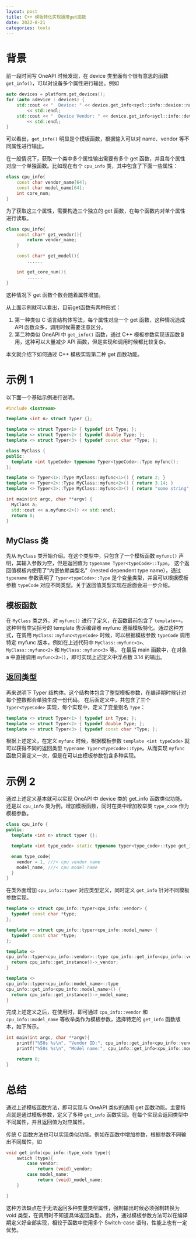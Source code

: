 ```yaml
---
layout: post
title: C++ 模板特化实现通用get函数
date: 2022-8-21
categories: tools
---
```


# 背景

前一段时间写 OneAPI 时候发现，在 device 类里面有个很有意思的函数 `get_info()`，可以对设备多个属性进行输出。例如
```c++
auto devices = platform.get_devices();
for (auto &device : devices) {
    std::cout << "  Device: " << device.get_info<sycl::info::device::name>()
        << std::endl;
    std::cout << "  Device Vendor: " << device.get_info<sycl::info::device::vendor>()
        << std::endl;
}
```
可以看出，`get_info()` 明显是个模板函数，根据输入可以对 name、vendor 等不同属性进行输出。

在一般情况下，获取一个类中多个属性输出需要有多个 get 函数，并且每个属性对应一个单独函数。比如现在有个 `cpu_info` 类，其中包含了下面一些属性：
```c++
class cpu_info{
    const char vendor_name[64];
    const char model_name[64];
    int core_num;
}
```
为了获取这三个属性，需要构造三个独立的 get 函数，在每个函数内对单个属性进行读取。
```c++
class cpu_info{
    const char* get_vendor(){
        return vendor_name;
    }

    const char* get_model(){
        ......

    int get_core_num(){
        ......
}
```
这种情况下 get 函数个数会随着属性增加。

从上面示例就可以看出，目前get函数有两种形式：
1. 第一种类似 C 语言结构体写法，每个属性对应一个 get 函数，这种情况造成 API 函数众多，调用时候需要注意区分。
2. 第二种类似 OneAPI 中 `get_info()` 函数，通过 C++ 模板参数实现该函数复用，这种可以大量减少 API 函数，但是实现和调用时候都比较复杂。

本文就介绍下如何通过 C++ 模板实现第二种 get 函数功能。

# 示例 1

以下面一个基础示例进行说明。

```c++
#include <iostream>

template <int n> struct Typer {};

template <> struct Typer<1> { typedef int Type; };
template <> struct Typer<2> { typedef double Type; };
template <> struct Typer<3> { typedef const char *Type; };

class MyClass {
public:
  template <int typeCode> typename Typer<typeCode>::Type myfunc();
};

template <> Typer<1>::Type MyClass::myfunc<1>() { return 2; }
template <> Typer<2>::Type MyClass::myfunc<2>() { return 3.14; }
template <> Typer<3>::Type MyClass::myfunc<3>() { return "some string"; }

int main(int argc, char **argv) {
  MyClass a;
  std::cout << a.myfunc<2>() << std::endl;
  return 0;
}
```

## MyClass 类

先从 `MyClass` 类开始介绍。在这个类型中，只包含了一个模板函数 `myfunc()` 声明，其输入参数为空，但是返回值为 `typename Typer<typeCode>::Type`。
这个返回值模板内使用了“内嵌依赖类型名”（nested dependent type name），通过 `typename` 参数表明了 `Typer<typeCode>::Type` 是个变量类型，并且可以根据模板参数 `typeCode` 对应不同类型。关于返回值类型实现在后面会进一步介绍。

## 模板函数

在 `MyClass` 类之外，对 `myfunc()` 进行了定义，在函数最前包含了 `template<>`。这种带有空尖括号的 template 告诉编译器 myfunc 遵循模板特化。通过这种方式，在调用 `MyClass::myfunc<typeCode>` 时候，可以根据模板参数 `typeCode` 调用特定 myfunc 版本，例如在上述代码中 `MyClass::myfunc<1>`、`MyClass::myfunc<2>` 和 `MyClass::myfunc<3>` 等。
在最后 main 函数中，在对象 a 中直接调用 `myfunc<2>()`，即可实现上述定义中浮点数 3.14 的输出。

## 返回类型

再来说明下 Typer 结构体。这个结构体包含了整型模板参数，在编译期时候针对每个整数都会单独生成一份代码。
在后面定义中，共包含了三个 `Typer<typeCode>` 实现，每个实现中，定义了变量别名 `Type`：
```c++
template <> struct Typer<1> { typedef int Type; };
template <> struct Typer<2> { typedef double Type; };
template <> struct Typer<3> { typedef const char *Type; };
```
根据上述定义，在定义 `myfunc` 时候，根据模板参数 `template <int typeCode>` 就可以获得不同的返回类型 `typename Typer<typeCode>::Type`。从而实现 `myfunc` 函数只需定义一次，但是在可以由模板参数包含多种实现。

# 示例 2

通过上述定义基本就可以实现 OneAPI 中 device 类的 get_info 函数类似功能。还是以 `cpu_info` 类为例，增加模板函数，同时在类中增加枚举类 `type_code` 作为模板参数。
```c++
class cpu_info {
public:
  template <int n> struct typer {};

  template <int type_code> static typename typer<type_code>::type get_info();

  enum type_code{
    vendor = 1, ///< cpu vendor name
    model_name, ///< cpu model name
  }
}
```
在类外面增加 `cpu_info::typer` 对应类型定义，同时定义 `get_info` 针对不同模板参数实现。
```c++
template <> struct cpu_info::typer<cpu_info::vendor> {
  typedef const char *type;
};

template <> struct cpu_info::typer<cpu_info::model_name> {
  typedef const char *type;
};

template <>
cpu_info::typer<cpu_info::vendor>::type cpu_info::get_info<cpu_info::vendor>() {
  return cpu_info::get_instance()->_vendor;
}

template <>
cpu_info::typer<cpu_info::model_name>::type
cpu_info::get_info<cpu_info::model_name>() {
  return cpu_info::get_instance()->_model_name;
}
```

完成上述定义之后，在使用时，即可通过 `cpu_info::vendor` 和 `cpu_info::model_name` 等枚举类作为模板参数，选择特定的 `get_info` 函数版本，如下所示。
```c++
int main(int argc, char **argv){
    printf("%50s %s\n", "Vendor ID:", cpu_info::get_info<cpu_info::vendor>());
    printf("%50s %s\n", "Model name:", cpu_info::get_info<cpu_info::model_name>());

    return 0;
}
```

# 总结

通过上述模板函数方法，即可实现与 OneAPI 类似的通用 get 函数功能。主要特点就是通过模板参数，定义了多种 `get_info` 函数实现。在每个实现会返回类型中不同属性，并且返回值为对应属性。

传统 C 函数方法也可以实现类似功能。例如在函数中增加参数，根据参数不同输出不同属性，如
```c
void get_info(cpu_info::type_code type){
    swtich (type){
        case vendor:
            return (void)_vendor;
        case model_name:
            return (void)_model_name;
    }

}
```
这种方法缺点在于无法返回多种变量类型属性，强制输出时候必须强制转换为 void 类型，在调用时不知道具体返回类型。
此外，通过模板参数方法可以在编译期定义好全部实现，相较于函数中使用多个 Switch-case 语句，性能上也有一定优势。
